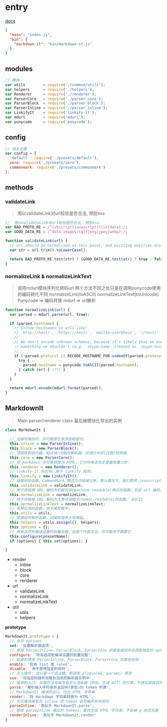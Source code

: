 # entry

[docs](https://markdown-it.docschina.org/api/MarkdownIt.html)

```json
{
  "main": "index.js",
  "bin": {
    "markdown-it": "bin/markdown-it.js"
  }
}
```

## modules

```js
// 模块
var utils        = require('./common/utils');
var helpers      = require('./helpers');
var Renderer     = require('./renderer');
var ParserCore   = require('./parser_core');
var ParserBlock  = require('./parser_block');
var ParserInline = require('./parser_inline');
var LinkifyIt    = require('linkify-it');
var mdurl        = require('mdurl');
var punycode     = require('punycode');
```

## config

```js
// 相关设置 
var config = {
  'default': require('./presets/default'),
  zero: require('./presets/zero'),
  commonmark: require('./presets/commonmark')
};
```

## methods

### validateLink

> 用以validateLink对url校验是否合法, 预防xss

```js
//  用以validateLink对url校验是否合法, 预防xss
var BAD_PROTO_RE = /^(vbscript|javascript|file|data):/;
var GOOD_DATA_RE = /^data:image\/(gif|png|jpeg|webp);/;

function validateLink(url) {
  // url should be normalized at this point, and existing entities are decoded
  var str = url.trim().toLowerCase();

  return BAD_PROTO_RE.test(str) ? (GOOD_DATA_RE.test(str) ? true : false) : true;
}
```

### normalizeLink & normalizeLinkText

> 调用mdurl模块序列化转码url
> 两个方法不同之处只是在调用punycode使用的编码转化不同
> normalizeLink(toASCII) normalizeLinkText(toUnicode)
> Punycode => 编码转换 mdurl => url解析

```js
function normalizeLink(url) {
  var parsed = mdurl.parse(url, true);

  if (parsed.hostname) {
    // Encode hostnames in urls like:
    // `http://host/`, `https://host/`, `mailto:user@host`, `//host/`
    //
    // We don't encode unknown schemas, because it's likely that we encode
    // something we shouldn't (e.g. `skype:name` treated as `skype:host`)
    //
    if (!parsed.protocol || RECODE_HOSTNAME_FOR.indexOf(parsed.protocol) >= 0) {
      try {
        parsed.hostname = punycode.toASCII(parsed.hostname);
      } catch (er) { /**/ }
    }
  }

  return mdurl.encode(mdurl.format(parsed));
}
```

## MarkdownIt

> Main parser/renderer class 最后被模块化导出的实例

```js
class MarkdownIt {

  // 当编写插件时，你可能用它来添加新规则。
  this.inline = new ParserInline();
  this.block = new ParserBlock();
  // 顶层规则执行器。粘合块/内联的解析器，并进行中间(过程)的转换。
  this.core = new ParserCore();
  // 将 markdown 字符串转换为 HTML。它对你来说肯定是最有魔力的：
  this.renderer = new Renderer();
  // linkify-it 的实例，用于 linkify 规则。
  this.linkify = new LinkifyIt();
  // 链接校验函数。CommonMark 模式允许链接过多。默认情况下，我们禁用 javascript:，vbscript:，file: schemas，以及几乎所有的 data:...schemas，除了一些嵌入式图像类型。
  this.validateLink = validateLink;
  // 用于将链接 URL 编码为机器可读(machine-readable)格式的函数，包括 url 编码、punycode 等。 unicode
  this.normalizeLink = normalizeLink;
  // 用于将链接 URL 解码为人类可读格式(human-readable)的函数。 ASCII
  this.normalizeLinkText = normalizeLinkText;
  // 各种实用的函数，用于编写插件。
  this.utils = utils;
  // 链接组件解析函数，对编写插件大有裨益。
  this.helpers = utils.assign({}, helpers);
  this.options = {};
  // 所有选项和编译设置的批量加载。这是个内部方法，你可能并不需要它
  this.configure(presetName);
  if (options) { this.set(options); }

}
```

- render
  - inline
  - block
  - core
  - renderer
- url
  - validateLink
  - normalizeLink
  - normalizeLinkText
- util
  - utils
  - helpers

**prototype**

```js
MarkdownIt.prototype = {
  // 合并 options
  set: '设置解析器选项',
  // 禁用 ParserInline、ParserBlock、ParserCore 的某些规则并且获取特定的 options
  configure: '所有选项和编译设置的批量加载',
  // 启用和禁用 ParserInline、ParserBlock、ParserCore 的某些规则
  enable: '启用 list 或 rules',
  disable: '用于禁用指定的规则',
  // 注入插件: 这只是一个语法糖，和调用 plugin(md, params) 等效
  use: '将指定的插件加载到当前的解析器实例中',
  // 编译的入口: 如果你没有编写自定义渲染器（例如，生成 AST）的打算，不建议直接调用此方法
  parse: '解析输入字符串并返回块(类型)的 token 列表',
  // MarkdownIt 编译的出口，吐出 HTML 字符串
  render: '将 markdown 字符串转换为 HTML',
  // 仅仅编译类型为 inline 的 token 会忽略所有块规则 
  parseInline: '类似于 MarkdownIt.parse',
  // 接收 parseInline 输出的 tokens，最终生成 HTML 字符串，不会被 p 标签包裹
  renderInline: '类似于 MarkdownIt.render'
}
```
